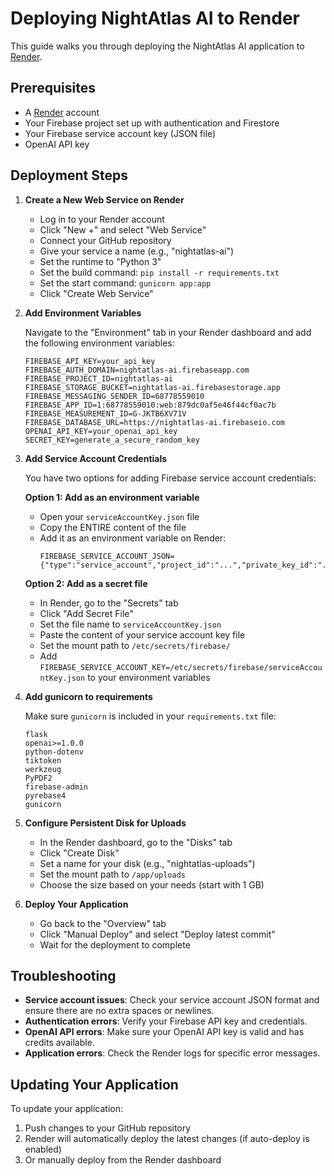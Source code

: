 # Deploying NightAtlas AI to Render

This guide walks you through deploying the NightAtlas AI application to [Render](https://render.com/).

## Prerequisites

- A [Render](https://render.com/) account
- Your Firebase project set up with authentication and Firestore
- Your Firebase service account key (JSON file)
- OpenAI API key

## Deployment Steps

1. **Create a New Web Service on Render**

   - Log in to your Render account
   - Click "New +" and select "Web Service"
   - Connect your GitHub repository
   - Give your service a name (e.g., "nightatlas-ai")
   - Set the runtime to "Python 3"
   - Set the build command: `pip install -r requirements.txt`
   - Set the start command: `gunicorn app:app`
   - Click "Create Web Service"

2. **Add Environment Variables**

   Navigate to the "Environment" tab in your Render dashboard and add the following environment variables:

   ```
   FIREBASE_API_KEY=your_api_key
   FIREBASE_AUTH_DOMAIN=nightatlas-ai.firebaseapp.com
   FIREBASE_PROJECT_ID=nightatlas-ai
   FIREBASE_STORAGE_BUCKET=nightatlas-ai.firebasestorage.app
   FIREBASE_MESSAGING_SENDER_ID=68778559010
   FIREBASE_APP_ID=1:68778559010:web:879dc0af5e46f44cf0ac7b
   FIREBASE_MEASUREMENT_ID=G-JKTB6XV71V
   FIREBASE_DATABASE_URL=https://nightatlas-ai.firebaseio.com
   OPENAI_API_KEY=your_openai_api_key
   SECRET_KEY=generate_a_secure_random_key
   ```

3. **Add Service Account Credentials**

   You have two options for adding Firebase service account credentials:

   **Option 1: Add as an environment variable**
   
   - Open your `serviceAccountKey.json` file
   - Copy the ENTIRE content of the file
   - Add it as an environment variable on Render:
     ```
     FIREBASE_SERVICE_ACCOUNT_JSON={"type":"service_account","project_id":"...","private_key_id":"...","private_key":"...","client_email":"...","client_id":"...","auth_uri":"...","token_uri":"...","auth_provider_x509_cert_url":"...","client_x509_cert_url":"..."}
     ```
   
   **Option 2: Add as a secret file**
   
   - In Render, go to the "Secrets" tab
   - Click "Add Secret File"
   - Set the file name to `serviceAccountKey.json`
   - Paste the content of your service account key file
   - Set the mount path to `/etc/secrets/firebase/`
   - Add `FIREBASE_SERVICE_ACCOUNT_KEY=/etc/secrets/firebase/serviceAccountKey.json` to your environment variables

4. **Add gunicorn to requirements**

   Make sure `gunicorn` is included in your `requirements.txt` file:
   ```
   flask
   openai>=1.0.0
   python-dotenv
   tiktoken
   werkzeug
   PyPDF2
   firebase-admin
   pyrebase4
   gunicorn
   ```

5. **Configure Persistent Disk for Uploads**

   - In the Render dashboard, go to the "Disks" tab
   - Click "Create Disk"
   - Set a name for your disk (e.g., "nightatlas-uploads")
   - Set the mount path to `/app/uploads`
   - Choose the size based on your needs (start with 1 GB)

6. **Deploy Your Application**

   - Go back to the "Overview" tab
   - Click "Manual Deploy" and select "Deploy latest commit"
   - Wait for the deployment to complete

## Troubleshooting

- **Service account issues**: Check your service account JSON format and ensure there are no extra spaces or newlines.
- **Authentication errors**: Verify your Firebase API key and credentials.
- **OpenAI API errors**: Make sure your OpenAI API key is valid and has credits available.
- **Application errors**: Check the Render logs for specific error messages.

## Updating Your Application

To update your application:

1. Push changes to your GitHub repository
2. Render will automatically deploy the latest changes (if auto-deploy is enabled)
3. Or manually deploy from the Render dashboard 